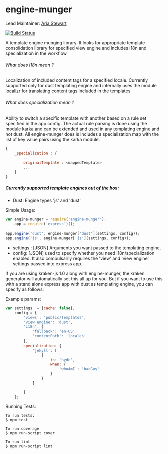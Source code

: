 engine-munger 
=============

Lead Maintainer: [Aria Stewart](https://github.com/aredridel)  

[![Build Status](https://travis-ci.org/krakenjs/engine-munger.svg?branch=master)](https://travis-ci.org/krakenjs/engine-munger)

A template engine munging library.
It looks for appropriate template consolidation library for specified view engine and includes i18n and specialization in the workflow.

###### What does i18n mean ?
Localization of included content tags for a specified locale. Currently supported only for dust templating engine and internally uses the module [localizr](https://github.com/krakenjs/localizr) for translating content tags included in the templates

###### What does specialization mean ?
Ability to switch a specific template with another based on a rule set specified in the app config. The actual rule parsing is done using the module [karka](https://github.com/krakenjs/karka) and can be extended and used in any templating engine and not dust.
All engine-munger does is includes a specialization map with the list of key value pairs using the karka module.
```javascript
{
    _specialization : {
        ...
        originalTemplate : <mappedTemplate>
        ...
    }
}
```

##### Currently supported template engines out of the box:

* Dust: Engine types 'js' and 'dust'


Simple Usage:

```javascript
var engine-munger = require('engine-munger'),
    app = require('express')();

app.engine('dust', engine-munger['dust'](settings, config));
app.engine('js', engine-munger['js'](settings, config));
```

* settings : [JSON] Arguments you want passed to the templating engine,
* config: [JSON] used to specify whether you need i18n/specialization enabled. It also compulsarily requires the 'view' and 'view engine' settings passed into express app.

 If you are using kraken-js 1.0 along with engine-munger, the kraken generator will automatically set this all up for you.
 But if you want to use this with a stand alone express app with dust as templating engine, you can specify as follows:

 Example params:

 ```javascript
 var settings  = {cache: false},
     config = {
         'views': 'public/templates',
         'view engine': 'dust',
         'i18n': {
             'fallback': 'en-US',
             'contentPath': 'locales'
         },
         specialization: {
             'jekyll': [
                 {
                     is: 'hyde',
                     when: {
                         'whoAmI': 'badGuy'
                     }
                 }
             ]

         }
     };
 ```

Running Tests:

```
To run tests:
$ npm test

To run coverage
$ npm run-script cover

To run lint
$ npm run-script lint
```


